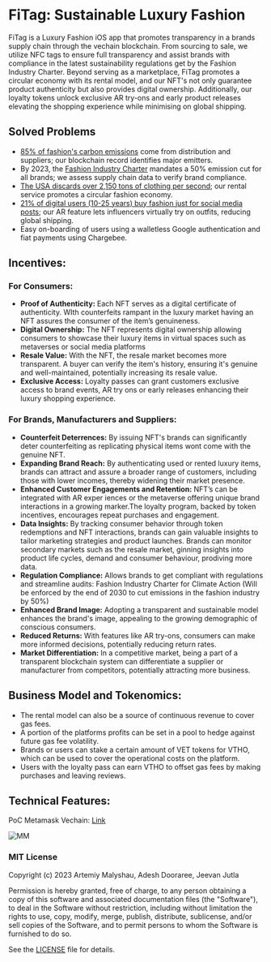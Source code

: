 # FiTag: Sustainable Luxury Fashion


FiTag is a Luxury Fashion iOS app that promotes transparency in a brands supply chain through the vechain blockchain. From sourcing to sale, we utilize NFC tags to ensure full transparency and assist brands with compliance in the latest sustainability regulations get by the Fashion Industry Charter. Beyond serving as a marketplace, FiTag promotes a circular economy with its rental model, and our NFT's not only guarantee product authenticity but also provides digital ownership. Additionally, our loyalty tokens unlock exclusive AR try-ons and early product releases elevating the shopping experience while minimising on global shipping.

## Solved Problems
- [85% of fashion's carbon emissions](https://web-assets.bcg.com/1e/23/d9e9792a4988b61e708794baa174/bcg-sustainability-metaverse-in-fashion-opportunity-or-threat-oct-2022.pdf) come from distribution and suppliers; our blockchain record identifies major emitters. 
- By 2023, the [Fashion Industry Charter](https://unfccc.int/climate-action/sectoral-engagement-for-climate-action/fashion-charter) mandates a 50% emission cut for all brands; we assess supply chain data to verify brand compliance. 
- [The USA discards over 2,150 tons of clothing per second](https://wiltonchamber.com/event-detail/sustainability-in-fashion-curating-an-ethically-conscious-closet/#:~:text=Did%20you%20know%20that%20Americans,pieces%20of%20clothing%20per%20second.); our rental service promotes a circular fashion economy. 
- [21% of digital users (10-25 years) buy fashion just for social media posts](https://www.businessoffashion.com/reports/retail/gen-z-fashion-in-the-age-of-realism-bof-insights-social-media-report/); our AR feature lets influencers virtually try on outfits, reducing global shipping.
- Easy on-boarding of users using a walletless Google authentication and fiat payments using Chargebee.


## Incentives:
### For Consumers:
- **Proof of Authenticity:** Each NFT serves as a digital certificate of authenticity. WIth counterfeits rampant in the luxury market having an NFT assures the consumer of the item’s genuineness. 
- **Digital Ownership:** The NFT represents digital ownership allowing consumers to showcase their luxury items in virtual spaces such as metaverses or social media platforms
- **Resale Value:** With the NFT, the resale market becomes more transparent. A buyer can verify the item's history, ensuring it's genuine and well-maintained, potentially increasing its resale value.
- **Exclusive Access:** Loyalty passes can grant customers exclusive access to brand events, AR try ons or early releases enhancing their luxury shopping experience.

### For Brands, Manufacturers and Suppliers:
- **Counterfeit Deterrences:** By issuing NFT's brands can significantly deter counterfeiting as replicating physical items wont come with the genuine NFT.
- **Expanding Brand Reach:** By authenticating used or rented luxury items, brands can attract and assure a broader range of customers, including those with lower incomes, thereby widening their market presence.
- **Enhanced Customer Engagements and Retention:** NFT’s can be integrated with AR exper
iences or the metaverse offering unique brand interactions in a growing marker.The loyalty program, backed by token incentives, encourages repeat purchases and engagement. 
- **Data Insights:** By tracking consumer behavior through token redemptions and NFT interactions, brands can gain valuable insights to tailor marketing strategies and product launches. Brands can monitor secondary markets such as the resale market, ginning insights into product life cycles, demand and consumer behaviour, prodiving more data.
- **Regulation Compliance:** Allows brands to get compliant with regulations and streamline audits: Fashion Industry Charter for Climate Action (Will be enforced by the end of 2030 to cut emissions in the fashion industry by 50%)
- **Enhanced Brand Image:** Adopting a transparent and sustainable model enhances the brand's image, appealing to the growing demographic of conscious consumers.
- **Reduced Returns:** With features like AR try-ons, consumers can make more informed decisions, potentially reducing return rates. 
- **Market Differentiation:** In a competitive market, being a part of a transparent blockchain system can differentiate a supplier or manufacturer from competitors, potentially attracting more business.


## Business Model and Tokenomics:
- The rental model can also be a source of continuous revenue to cover gas fees.
- A portion of the platforms profits can be set in a pool to hedge against future gas fee volatility.
- Brands or users can stake a certain amount of VET tokens for VTHO, which can be used to cover the operational costs on the platform.
- Users with the loyalty pass can earn VTHO to offset gas fees by making purchases and leaving reviews.

## Technical Features:
PoC Metamask Vechain: [Link](https://metamask-fitag.vercel.app/?testnets=true)


![MM](https://github.com/nkoorty/FiTag/assets/22000925/6a15b83c-3127-4e39-8b1f-64b3942ab703)


### MIT License

Copyright (c) 2023 Artemiy Malyshau, Adesh Dooraree, Jeevan Jutla

Permission is hereby granted, free of charge, to any person obtaining a copy
of this software and associated documentation files (the "Software"), to deal
in the Software without restriction, including without limitation the rights
to use, copy, modify, merge, publish, distribute, sublicense, and/or sell
copies of the Software, and to permit persons to whom the Software is
furnished to do so.

See the [LICENSE](LICENSE) file for details.
